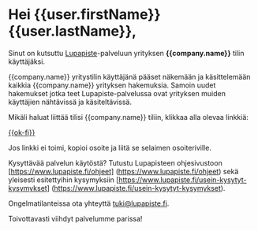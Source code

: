# Hei {{user.firstName}} {{user.lastName}},

Sinut on kutsuttu [Lupapiste](https://www.lupapiste.fi/)-palveluun yrityksen **{{company.name}}** tilin k&auml;ytt&auml;j&auml;ksi.

{{company.name}} yritystilin k&auml;ytt&auml;j&auml;n&auml; p&auml;&auml;set n&auml;kem&auml;&auml;n ja k&auml;sittelem&auml;&auml;n kaikkia {{company.name}} yrityksen hakemuksia.
Samoin uudet hakemukset jotka teet Lupapiste-palvelussa ovat yrityksen muiden k&auml;ytt&auml;jien n&auml;ht&auml;viss&auml; ja k&auml;sitelt&auml;viss&auml;.

Mik&auml;li haluat liitt&auml;&auml; tilisi {{company.name}} tiliin, klikkaa alla olevaa linkki&auml;:

  [{{ok-fi}}]({{ok-fi}})

Jos linkki ei toimi, kopioi osoite ja liit&auml; se selaimen osoiteriville.

Kysytt&auml;v&auml;&auml; palvelun k&auml;yt&ouml;st&auml;? Tutustu Lupapisteen ohjesivustoon [https://www.lupapiste.fi/ohjeet] (https://www.lupapiste.fi/ohjeet) sek&auml; yleisesti esitettyihin kysymyksiin  [https://www.lupapiste.fi/usein-kysytyt-kysymykset] (https://www.lupapiste.fi/usein-kysytyt-kysymykset).

Ongelmatilanteissa ota yhteytt&auml; [tuki@lupapiste.fi](tuki@lupapiste.fi).

Toivottavasti viihdyt palvelumme parissa!
